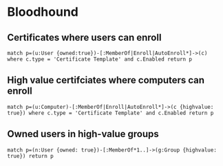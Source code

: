 # Bloodhound

## Certificates where users can enroll

```
match p=(u:User {owned:true})-[:MemberOf|Enroll|AutoEnroll*]->(c) where c.type = 'Certificate Template' and c.Enabled return p
```

## High value certifciates where computers can enroll

```
match p=(u:Computer)-[:MemberOf|Enroll|AutoEnroll*]->(c {highvalue: true}) where c.type = 'Certificate Template' and c.Enabled return p
```

## Owned users in high-value groups

```
match p=(n:User {owned: true})-[:MemberOf*1..]->(g:Group {highvalue: true}) return p
```
